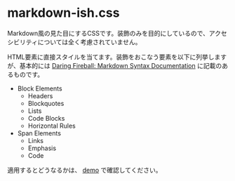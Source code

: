 # markdown-ish.css

Markdown風の見た目にするCSSです。装飾のみを目的にしているので、アクセシビリティについては全く考慮されていません。

HTML要素に直接スタイルを当てます。装飾をおこなう要素を以下に列挙しますが、基本的には [Daring Fireball: Markdown Syntax Documentation](https://daringfireball.net/projects/markdown/syntax) に記載のあるものです。

- Block Elements
  - Headers
  - Blockquotes
  - Lists
  - Code Blocks
  - Horizontal Rules
- Span Elements
  - Links
  - Emphasis
  - Code

適用するとどうなるかは、 [demo](https://denvernine.github.io/markdown-ish.css/index.html) で確認してください。
